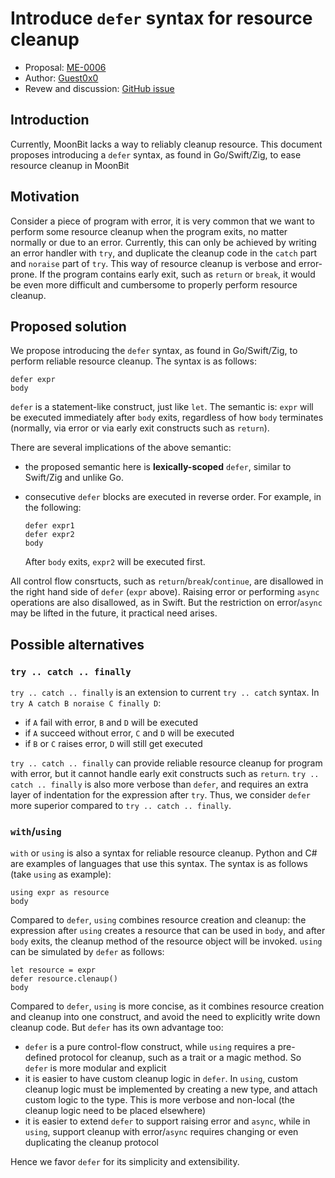 # Introduce `defer` syntax for resource cleanup

* Proposal: [ME-0006](https://github.com/moonbitlang/moonbit-evolution/blob/0006-defer/proposals/0006-defer.md)
* Author: [Guest0x0](https://github.com/Guest0x0)
* Revew and discussion: [GitHub issue](https://github.com/moonbitlang/moonbit-evolution/pull/9)

## Introduction
Currently, MoonBit lacks a way to reliably cleanup resource.
This document proposes introducing a `defer` syntax, as found in Go/Swift/Zig,
to ease resource cleanup in MoonBit

## Motivation
Consider a piece of program with error,
it is very common that we want to perform some resource cleanup when the program exits,
no matter normally or due to an error.
Currently, this can only be achieved by writing an error handler with `try`,
and duplicate the cleanup code in the `catch` part and `noraise` part of `try`.
This way of resource cleanup is verbose and error-prone.
If the program contains early exit, such as `return` or `break`,
it would be even more difficult and cumbersome to properly perform resource cleanup.

## Proposed solution
We propose introducing the `defer` syntax, as found in Go/Swift/Zig,
to perform reliable resource cleanup.
The syntax is as follows:

```moonbit
defer expr
body
```

`defer` is a statement-like construct, just like `let`.
The semantic is:
`expr` will be executed immediately after `body` exits,
regardless of how `body` terminates (normally, via error or via early exit constructs such as `return`).

There are several implications of the above semantic:

- the proposed semantic here is **lexically-scoped** `defer`, similar to Swift/Zig and unlike Go.
- consecutive `defer` blocks are executed in reverse order. For example, in the following:

    ```moonbit
    defer expr1
    defer expr2
    body
    ```

    After `body` exits, `expr2` will be executed first.

All control flow consrtucts, such as `return`/`break`/`continue`,
are disallowed in the right hand side of `defer` (`expr` above).
Raising error or performing `async` operations are also disallowed, as in Swift.
But the restriction on error/`async` may be lifted in the future,
it practical need arises.

## Possible alternatives

### `try .. catch .. finally`
`try .. catch .. finally` is an extension to current `try .. catch` syntax.
In `try A catch B noraise C finally D`:

- if `A` fail with error, `B` and `D` will be executed
- if `A` succeed without error, `C` and `D` will be executed
- if `B` or `C` raises error, `D` will still get executed

`try .. catch .. finally` can provide reliable resource cleanup for program with error,
but it cannot handle early exit constructs such as `return`.
`try .. catch .. finally` is also more verbose than `defer`,
and requires an extra layer of indentation for the expression after `try`.
Thus, we consider `defer` more superior compared to `try .. catch .. finally`.

### `with`/`using`
`with` or `using` is also a syntax for reliable resource cleanup.
Python and C# are examples of languages that use this syntax.
The syntax is as follows (take `using` as example):

```moonbit
using expr as resource
body
```

Compared to `defer`, `using` combines resource creation and cleanup:
the expression after `using` creates a resource that can be used in `body`,
and after `body` exits, the cleanup method of the resource object will be invoked.
`using` can be simulated by `defer` as follows:

```moonbit
let resource = expr
defer resource.clenaup()
body
```

Compared to `defer`, `using` is more concise,
as it combines resource creation and cleanup into one construct,
and avoid the need to explicitly write down cleanup code.
But `defer` has its own advantage too:

- `defer` is a pure control-flow construct,
  while `using` requires a pre-defined protocol for cleanup,
  such as a trait or a magic method.
  So `defer` is more modular and explicit
- it is easier to have custom cleanup logic in `defer`.
  In `using`, custom cleanup logic must be implemented by creating a new type,
  and attach custom logic to the type.
  This is more verbose and non-local (the cleanup logic need to be placed elsewhere)
- it is easier to extend `defer` to support raising error and `async`,
  while in `using`, support cleanup with error/`async` requires
  changing or even duplicating the cleanup protocol

Hence we favor `defer` for its simplicity and extensibility.
